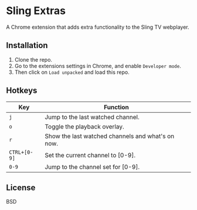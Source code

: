 Sling Extras
===

A Chrome extension that adds extra functionality to the Sling TV webplayer.

Installation
-----

1. Clone the repo.
2. Go to the extensions settings in Chrome, and enable `Developer mode`.
3. Then click on `Load unpacked` and load this repo.

Hotkeys
-----

Key | Function
----|---------
`j` | Jump to the last watched channel.
`o` | Toggle the playback overlay.
`r` | Show the last watched channels and what's on now.
`CTRL+[0-9]` | Set the current channel to [0-9].
`0-9` | Jump to the channel set for [0-9].

License
-----

BSD
